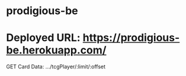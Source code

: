 # prodigious-be

# Deployed URL: https://prodigious-be.herokuapp.com/

GET Card Data: .../tcgPlayer/:limit/:offset
